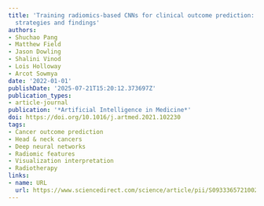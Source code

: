 ```yaml
---
title: 'Training radiomics-based CNNs for clinical outcome prediction: Challenges,
  strategies and findings'
authors:
- Shuchao Pang
- Matthew Field
- Jason Dowling
- Shalini Vinod
- Lois Holloway
- Arcot Sowmya
date: '2022-01-01'
publishDate: '2025-07-21T15:20:12.373697Z'
publication_types:
- article-journal
publication: '*Artificial Intelligence in Medicine*'
doi: https://doi.org/10.1016/j.artmed.2021.102230
tags:
- Cancer outcome prediction
- Head & neck cancers
- Deep neural networks
- Radiomic features
- Visualization interpretation
- Radiotherapy
links:
- name: URL
  url: https://www.sciencedirect.com/science/article/pii/S0933365721002232
---
```

